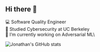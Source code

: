 ## Hi there 👋
💻 Software Quality Engineer\
👾 Studied Cybersecurity at UC Berkeley\
💭 I’m currently working on Adversarial ML\

![Jonathan's GitHub stats](https://github-readme-stats.vercel.app/api?username=jlope150&theme=radical&show_icons=true)
<!--
**jlope150/jlope150** is a ✨ _special_ ✨ repository because its `README.md` (this file) appears on your GitHub profile.

Here are some ideas to get you started:

- 🔭 I’m currently working on Adversarial ML...
- 🌱 I’m currently Adversarial ML...
- 👯 I’m looking to collaborate on ...
- 🤔 I’m looking for help with ...
- 💬 Ask me about ...
- 📫 How to reach me: ...
- 😄 Pronouns: ...
- ⚡ Fun fact: ...
-->
